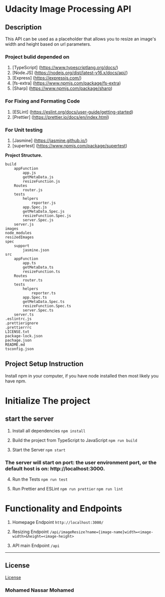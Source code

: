 # Udacity Image Processing API

## Description

This API can be used as a placeholder that allows you to resize an image's width and height based on url parameters.

### Project bulid depended on

1. [TypeScript] (https://www.typescriptlang.org/docs/)
2. [Node.JS] (https://nodejs.org/dist/latest-v16.x/docs/api/)
3. [Express] (https://expressjs.com/)
4. [fs-extra] (https://www.npmjs.com/package/fs-extra)
5. [Sharp] (https://www.npmjs.com/package/sharp)

### For Fixing and Formating Code

1. [ESLint] (https://eslint.org/docs/user-guide/getting-started)
2. [Prettier] (https://prettier.io/docs/en/index.html)

### For Unit testing

1. [Jasmine] (https://jasmine.github.io/)
2. [supertest] (https://www.npmjs.com/package/supertest)

**Project Structure.**

```
build
    appFunction
        app.js
        getMetaData.js
        resizeFunction.js
    Routes
        router.js
    tests
        helpers
            reporter.js
        app.Spec.js
        getMetaData.Spec.js
        resizeFunction.Spec.js
        server.Spec.js
    server.js
images
node_modules
resizedImages
spec
    support
        jasmine.json
src
    appFunction
        app.ts
        getMetaData.ts
        resizeFunction.ts
    Routes
        router.ts
    tests
        helpers
            reporter.ts
        app.Spec.ts
        getMetaData.Spec.ts
        resizeFunction.Spec.ts
        server.Spec.ts
    server.ts
.eslintrc.js
.prettierignore
.prettierrrc
LICENSE.txt
package-lock.json
pachage.json
README.md
tsconfig.json
```

## Project Setup Instruction

Install npm in your computer, if you have node installed then most likely you have npm.

# Initialize The project

## start the server

1. Install all dependencies
   `npm install`

2. Build the project from TypeScript to JavaScript
   `npm run build`

3. Start the Server
   `npm start`

### The server will start on port: the user environment port, or the default host is on: http://localhost:3000.

4. Run the Tests
   `npm run test`

5. Run Prettier and ESLint
   `npm run prettier`
   `npm run lint`

# Functionality and Endpoints

1. Homepage Endpoint
   `http://localhost:3000/`

2. Resizing Endpoint
   `/api/imageResize?name={image-name}width=<image-width>&height=<image-height>`

3. API main Endpoint
   `/api`

---

## License

[License](LICENSE.txt)

### Mohamed Nassar Mohamed
